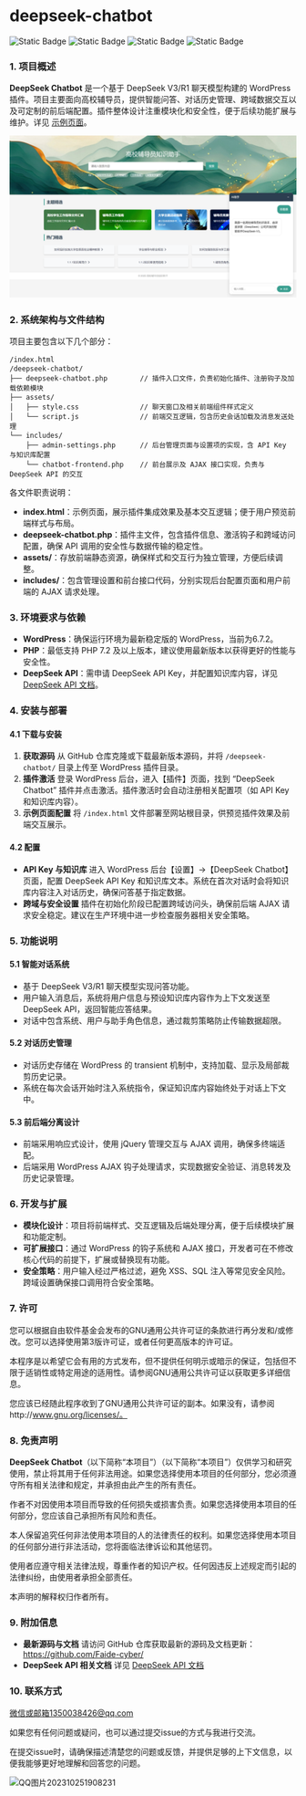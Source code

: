 # deepseek-chatbot

![Static Badge](https://img.shields.io/badge/%40Github-Faide-%2300FFFF) ![Static Badge](https://img.shields.io/badge/PlatForm-Windows-%238c37dc) ![Static Badge](https://img.shields.io/badge/Version-1.0.0-%23e87435) ![Static Badge](https://img.shields.io/badge/License-GNU3.0-%2314bbc1)
### 1. 项目概述

**DeepSeek Chatbot** 是一个基于 DeepSeek V3/R1 聊天模型构建的 WordPress 插件。项目主要面向高校辅导员，提供智能问答、对话历史管理、跨域数据交互以及可定制的前后端配置。插件整体设计注重模块化和安全性，便于后续功能扩展与维护。详见 [示例页面](https://faide.top/model/index.html)。

<img src="https://github.com/Faide-cyber/deepseek-chatbot/blob/main/assets/demo.png" width="600px">

### 2. 系统架构与文件结构

项目主要包含以下几个部分：

```
/index.html
/deepseek-chatbot/
├── deepseek-chatbot.php        // 插件入口文件，负责初始化插件、注册钩子及加载依赖模块
├── assets/
│   ├── style.css               // 聊天窗口及相关前端组件样式定义
│   └── script.js               // 前端交互逻辑，包含历史会话加载及消息发送处理
└── includes/
    ├── admin-settings.php      // 后台管理页面与设置项的实现，含 API Key 与知识库配置
    └── chatbot-frontend.php    // 前台展示及 AJAX 接口实现，负责与 DeepSeek API 的交互
```

各文件职责说明：

- **index.html**：示例页面，展示插件集成效果及基本交互逻辑；便于用户预览前端样式与布局。
- **deepseek-chatbot.php**：插件主文件，包含插件信息、激活钩子和跨域访问配置，确保 API 调用的安全性与数据传输的稳定性。
- **assets/**：存放前端静态资源，确保样式和交互行为独立管理，方便后续调整。
- **includes/**：包含管理设置和前台接口代码，分别实现后台配置页面和用户前端的 AJAX 请求处理。

### 3. 环境要求与依赖

- **WordPress**：确保运行环境为最新稳定版的 WordPress，当前为6.7.2。
- **PHP**：最低支持 PHP 7.2 及以上版本，建议使用最新版本以获得更好的性能与安全性。
- **DeepSeek API**：需申请 DeepSeek API Key，并配置知识库内容，详见 [DeepSeek API 文档](https://api-docs.deepseek.com/zh-cn/api/deepseek-api/)。

### 4. 安装与部署

#### 4.1 下载与安装

1. **获取源码**
    从 GitHub 仓库克隆或下载最新版本源码，并将 `/deepseek-chatbot/` 目录上传至 WordPress 插件目录。
2. **插件激活**
    登录 WordPress 后台，进入【插件】页面，找到 “DeepSeek Chatbot” 插件并点击激活。插件激活时会自动注册相关配置项（如 API Key 和知识库内容）。
3. **示例页面配置**
    将 `/index.html` 文件部署至网站根目录，供预览插件效果及前端交互展示。

#### 4.2 配置

- **API Key 与知识库**
   进入 WordPress 后台【设置】->【DeepSeek Chatbot】页面，配置 DeepSeek API Key 和知识库文本。系统在首次对话时会将知识库内容注入对话历史，确保问答基于指定数据。
- **跨域与安全设置**
   插件在初始化阶段已配置跨域访问头，确保前后端 AJAX 请求安全稳定。建议在生产环境中进一步检查服务器相关安全策略。

### 5. 功能说明

#### 5.1 智能对话系统

- 基于 DeepSeek V3/R1 聊天模型实现问答功能。
- 用户输入消息后，系统将用户信息与预设知识库内容作为上下文发送至 DeepSeek API，返回智能应答结果。
- 对话中包含系统、用户与助手角色信息，通过裁剪策略防止传输数据超限。

#### 5.2 对话历史管理

- 对话历史存储在 WordPress 的 transient 机制中，支持加载、显示及局部裁剪历史记录。
- 系统在每次会话开始时注入系统指令，保证知识库内容始终处于对话上下文中。

#### 5.3 前后端分离设计

- 前端采用响应式设计，使用 jQuery 管理交互与 AJAX 调用，确保多终端适配。
- 后端采用 WordPress AJAX 钩子处理请求，实现数据安全验证、消息转发及历史记录管理。

### 6. 开发与扩展

- **模块化设计**：项目将前端样式、交互逻辑及后端处理分离，便于后续模块扩展和功能定制。
- **可扩展接口**：通过 WordPress 的钩子系统和 AJAX 接口，开发者可在不修改核心代码的前提下，扩展或替换现有功能。
- **安全策略**：用户输入经过严格过滤，避免 XSS、SQL 注入等常见安全风险。跨域设置确保接口调用符合安全策略。

### 7. 许可

您可以根据自由软件基金会发布的GNU通用公共许可证的条款进行再分发和/或修改。您可以选择使用第3版许可证，或者任何更高版本的许可证。

本程序是以希望它会有用的方式发布，但不提供任何明示或暗示的保证，包括但不限于适销性或特定用途的适用性。请参阅GNU通用公共许可证以获取更多详细信息。

您应该已经随此程序收到了GNU通用公共许可证的副本。如果没有，请参阅http://www.gnu.org/licenses/。


### 8. 免责声明

**DeepSeek Chatbot**（以下简称“本项目”）（以下简称“本项目”）仅供学习和研究使用，禁止将其用于任何非法用途。如果您选择使用本项目的任何部分，您必须遵守所有相关法律和规定，并承担由此产生的所有责任。

作者不对因使用本项目而导致的任何损失或损害负责。如果您选择使用本项目的任何部分，您应该自己承担所有风险和责任。

本人保留追究任何非法使用本项目的人的法律责任的权利。如果您选择使用本项目的任何部分进行非法活动，您将面临法律诉讼和其他惩罚。

使用者应遵守相关法律法规，尊重作者的知识产权。任何因违反上述规定而引起的法律纠纷，由使用者承担全部责任。

本声明的解释权归作者所有。

### 9. 附加信息

- **最新源码与文档**
   请访问 GitHub 仓库获取最新的源码及文档更新：https://github.com/Faide-cyber/
- **DeepSeek API 相关文档**
   详见 [DeepSeek API 文档](https://api-docs.deepseek.com/zh-cn/api/deepseek-api/)

### 10. 联系方式

微信或邮箱1350038426@qq.com

如果您有任何问题或疑问，也可以通过提交issue的方式与我进行交流。

在提交issue时，请确保描述清楚您的问题或反馈，并提供足够的上下文信息，以便我能够更好地理解和回答您的问题。

![QQ图片202310251908231](https://github.com/Faide-cyber/MouseCopy/assets/148406475/8b7ac122-d438-4d64-b6d0-330b514e4389)
